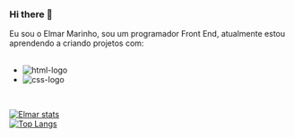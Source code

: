 ### Hi there 👋

Eu sou o Elmar Marinho, sou um programador Front End, atualmente estou aprendendo a criando projetos com:
<br>
<br>
- <img src="https://img.shields.io/badge/HTML5-E34F26?style=for-the-badge&logo=html5&logoColor=white" alt="html-logo" />
- <img src="https://img.shields.io/badge/CSS3-1572B6?style=for-the-badge&logo=css3&logoColor=white" alt="css-logo" />
<br>


[![Elmar stats](https://github-readme-stats.vercel.app/api?username=Elmar-Marinho)](https://github.com/anuraghazra/github-readme-stats)
<br>
[![Top Langs](https://github-readme-stats.vercel.app/api/top-langs/?username=Elmar-Marinho)](https://github.com/anuraghazra/github-readme-stats)
